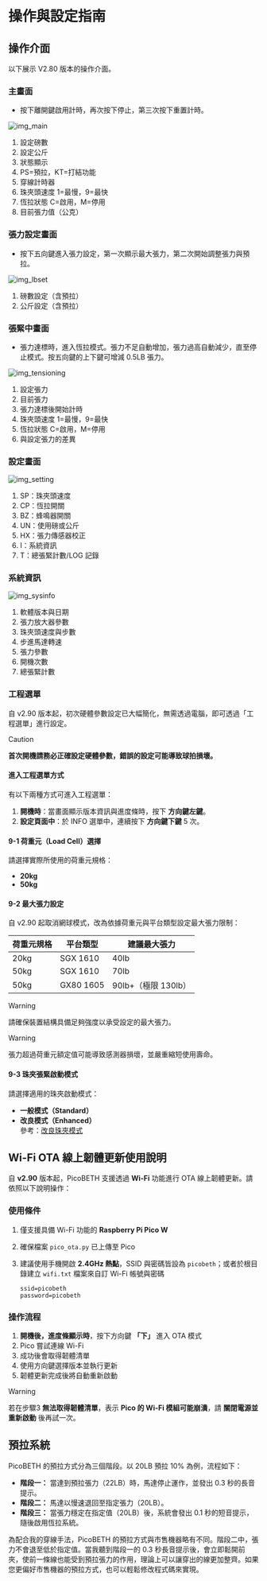 # 操作與設定指南

## 操作介面

以下展示 V2.80 版本的操作介面。

### 主畫面

- 按下離開鍵啟用計時，再次按下停止，第三次按下重置計時。

![img_main](img_main.jpg)

1. 設定磅數  
2. 設定公斤  
3. 狀態顯示  
4. PS=預拉，KT=打結功能  
5. 穿線計時器  
6. 珠夾頭速度 1=最慢，9=最快  
7. 恆拉狀態 C=啟用，M=停用  
8. 目前張力值（公克）  

### 張力設定畫面

- 按下五向鍵進入張力設定，第一次顯示最大張力，第二次開始調整張力與預拉。

![img_lbset](img_lbset.jpg)

1. 磅數設定（含預拉）  
2. 公斤設定（含預拉）  

### 張緊中畫面

- 張力達標時，進入恆拉模式。張力不足自動增加，張力過高自動減少，直至停止模式。按五向鍵的上下鍵可增減 0.5LB 張力。

![img_tensioning](img_tensioning.jpg)

1. 設定張力  
2. 目前張力  
3. 張力達標後開始計時  
4. 珠夾頭速度 1=最慢，9=最快  
5. 恆拉狀態 C=啟用，M=停用 
6. 與設定張力的差異  

### 設定畫面

![img_setting](img_setting.jpg)

1. SP：珠夾頭速度  
2. CP：恆拉開關  
3. BZ：蜂鳴器開關  
4. UN：使用磅或公斤  
5. HX：張力傳感器校正  
6. I：系統資訊  
7. T：總張緊計數/LOG 記錄  

### 系統資訊

![img_sysinfo](img_sysinfo.jpg)

1. 軟體版本與日期  
2. 張力放大器參數  
3. 珠夾頭速度與步數  
4. 步進馬達轉速  
5. 張力參數  
6. 開機次數  
7. 總張緊計數  

### 工程選單

自 v2.90 版本起，初次硬體參數設定已大幅簡化，無需透過電腦，即可透過「工程選單」進行設定。

> [!CAUTION]
> **首次開機請務必正確設定硬體參數，錯誤的設定可能導致球拍損壞。**

#### 進入工程選單方式

有以下兩種方式可進入工程選單：

1. **開機時**：當畫面顯示版本資訊與進度條時，按下 **方向鍵左鍵**。
2. **設定頁面中**：於 INFO 選單中，連續按下 **方向鍵下鍵** 5 次。

#### 9-1 荷重元（Load Cell）選擇

請選擇實際所使用的荷重元規格：

- **20kg**
- **50kg**

#### 9-2 最大張力設定

自 v2.90 起取消網球模式，改為依據荷重元與平台類型設定最大張力限制：

| 荷重元規格 | 平台類型   | 建議最大張力        |
|------------|------------|---------------------|
| 20kg       | SGX 1610   | 40lb                |
| 50kg       | SGX 1610   | 70lb                |
| 50kg       | GX80 1605  | 90lb+（極限 130lb） |

> [!WARNING]
> 請確保裝置結構具備足夠強度以承受設定的最大張力。

> [!WARNING]
> 張力超過荷重元額定值可能導致感測器損壞，並嚴重縮短使用壽命。

#### 9-3 珠夾張緊啟動模式

請選擇適用的珠夾啟動模式：

- **一般模式（Standard）**
- **改良模式（Enhanced）**  
  參考：[改良珠夾模式](https://github.com/206cc/PicoBETH/tree/imp/beadclip-btn%40jpliew)

## Wi-Fi OTA 線上韌體更新使用說明

自 **v2.90** 版本起，PicoBETH 支援透過 **Wi-Fi** 功能進行 OTA 線上韌體更新。請依照以下說明操作：

### 使用條件

1. 僅支援具備 Wi-Fi 功能的 **Raspberry Pi Pico W**
2. 確保檔案 `pico_ota.py` 已上傳至 Pico
3. 建議使用手機開啟 **2.4GHz 熱點**，SSID 與密碼皆設為 `picobeth`；或者於根目錄建立 `wifi.txt` 檔案來自訂 Wi-Fi 帳號與密碼
   
   ```
   ssid=picobeth
   password=picobeth
   ```

### 操作流程

1. **開機後，進度條顯示時**，按下方向鍵 **「下」** 進入 OTA 模式  
2. Pico 嘗試連線 Wi-Fi  
3. 成功後會取得韌體清單  
4. 使用方向鍵選擇版本並執行更新  
5. 韌體更新完成後將自動重新啟動  

> [!WARNING]
> 若在步驟3 **無法取得韌體清單**，表示 **Pico 的 Wi-Fi 模組可能崩潰**，請 **關閉電源並重新啟動** 後再試一次。

## 預拉系統

PicoBETH 的預拉方式分為三個階段。以 20LB 預拉 10% 為例，流程如下：

- **階段一：** 當達到預拉張力（22LB）時，馬達停止運作，並發出 0.3 秒的長音提示。  
- **階段二：** 馬達以慢速退回至指定張力（20LB）。  
- **階段三：** 當張力穩定在指定值（20LB）後，系統會發出 0.1 秒的短音提示，隨後啟用恆拉系統。

為配合我的穿線手法，PicoBETH 的預拉方式與市售機器略有不同。階段二中，張力不會退至低於指定值。當我聽到階段一的 0.3 秒長音提示後，會立即鬆開前夾，使前一條線也能受到預拉張力的作用，理論上可以讓穿出的線更加整齊。如果您更偏好市售機器的預拉方式，也可以輕鬆修改程式碼來實現。
